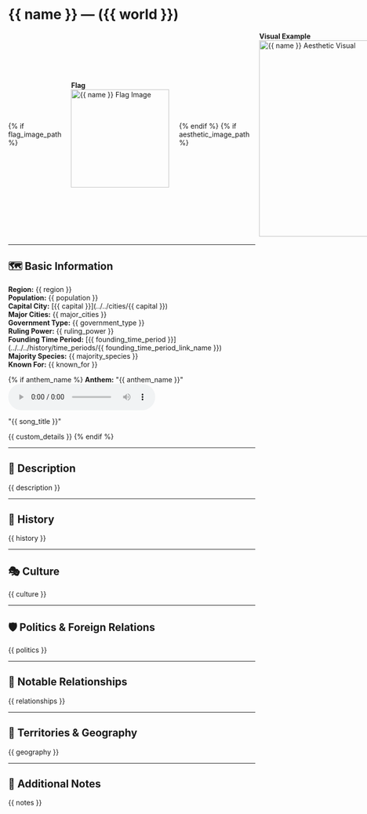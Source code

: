 # {{ name }} — ({{ world }})

<div style="display: flex; gap: 20px; align-items: center; margin-top: 1rem; margin-bottom: 1rem;">
  {% if flag_image_path %}
    <div>
      <strong>Flag</strong><br />
      <img src="{{ flag_image_path }}" alt="{{ name }} Flag Image" width="200" />
    </div>
  {% endif %}
  {% if aesthetic_image_path %}
    <div>
      <strong>Visual Example</strong><br />
      <img src="{{ aesthetic_image_path }}" alt="{{ name }} Aesthetic Visual" width="400" />
    </div>
  {% endif %}
</div>

---

## 🗺️ Basic Information
**Region:** {{ region }}  
**Population:** {{ population }}  
**Capital City:** [{{ capital }}](../../cities/{{ capital }})  
**Major Cities:** {{ major_cities }}  
**Government Type:** {{ government_type }}  
**Ruling Power:** {{ ruling_power }}  
**Founding Time Period:** [{{ founding_time_period }}](../../../history/time_periods/{{ founding_time_period_link_name }})  
**Majority Species:** {{ majority_species }}  
**Known For:** {{ known_for }}

{% if anthem_name %}
  **Anthem:** "{{ anthem_name }}"   
  <audio controls>
    <source src="{{ anthem_path }}" type="audio/mpeg">
    Your browser does not support the audio element.
  </audio>  
  
  "{{ song_title }}"

  {{ custom_details }}
{% endif %}

---

## 🧭 Description
{{ description }}

---

## 📜 History
{{ history }}

---

## 🎭 Culture
{{ culture }}

---

## 🛡️ Politics & Foreign Relations
{{ politics }}

---

## 🔗 Notable Relationships
{{ relationships }}

---

## 🌆 Territories & Geography
{{ geography }}

---

## 🧩 Additional Notes
{{ notes }}
